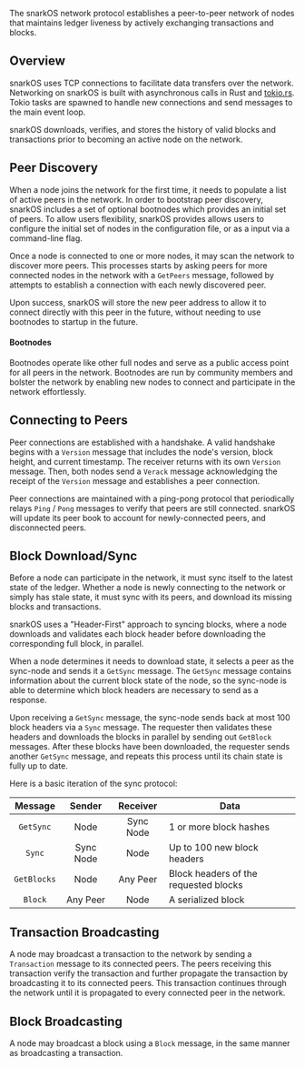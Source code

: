The snarkOS network protocol establishes a peer-to-peer network of nodes that maintains ledger liveness by actively exchanging transactions and blocks.

## Overview

snarkOS uses TCP connections to facilitate data transfers over the network.
Networking on snarkOS is built with asynchronous calls in Rust and [tokio.rs](https://docs.rs/tokio/).
Tokio tasks are spawned to handle new connections and send messages to the main event loop.

snarkOS downloads, verifies, and stores the history of valid blocks and transactions prior to becoming an active node on the network.

## Peer Discovery

When a node joins the network for the first time, it needs to populate a list of active peers in the network.
In order to bootstrap peer discovery, snarkOS includes a set of optional bootnodes which provides an initial set of peers.
To allow users flexibility, snarkOS provides allows users to configure the initial set of nodes in the configuration file,
or as a input via a command-line flag.

Once a node is connected to one or more nodes, it may scan the network to discover more peers.
This processes starts by asking peers for more connected nodes in the network with a `GetPeers` message,
followed by attempts to establish a connection with each newly discovered peer.

Upon success, snarkOS will store the new peer address to allow it to connect directly with this peer in the future,
without needing to use bootnodes to startup in the future.

#### Bootnodes

Bootnodes operate like other full nodes and serve as a public access point for all peers in the network.
Bootnodes are run by community members and bolster the network
by enabling new nodes to connect and participate in the network effortlessly.

## Connecting to Peers

Peer connections are established with a handshake.
A valid handshake begins with a `Version` message that includes the node's version, block height, and current timestamp.
The receiver returns with its own `Version` message.
Then, both nodes send a `Verack` message acknowledging the receipt of the `Version` message
and establishes a peer connection.

Peer connections are maintained with a ping-pong protocol that periodically relays `Ping` / `Pong` messages to
verify that peers are still connected. snarkOS will update its peer book to account for newly-connected peers,
and disconnected peers.

## Block Download/Sync

Before a node can participate in the network, it must sync itself to the latest state of the ledger.
Whether a node is newly connecting to the network or simply has stale state,
it must sync with its peers, and download its missing blocks and transactions.

snarkOS uses a "Header-First" approach to syncing blocks,
where a node downloads and validates each block header before downloading the corresponding full block, in parallel.

When a node determines it needs to download state, it selects a peer as the sync-node and sends it a `GetSync` message.
The `GetSync` message contains information about the current block state of the node,
so the sync-node is able to determine which block headers are necessary to send as a response.

Upon receiving a `GetSync` message, the sync-node sends back at most 100 block headers via a `Sync` message.
The requester then validates these headers and downloads the blocks in parallel by sending out `GetBlock` messages.
After these blocks have been downloaded, the requester sends another `GetSync` message,
and repeats this process until its chain state is fully up to date.

Here is a basic iteration of the sync protocol:

|   Message   |   Sender  |  Receiver | Data                                  |
|:-----------:|:---------:|:---------:|---------------------------------------|
| `GetSync`   | Node      | Sync Node | 1 or more block hashes                |
| `Sync`      | Sync Node | Node      | Up to 100 new block headers           |
| `GetBlocks` | Node      | Any Peer  | Block headers of the requested blocks |
| `Block`     | Any Peer  | Node      | A serialized block                    |

## Transaction Broadcasting

A node may broadcast a transaction to the network by sending a `Transaction` message to its connected peers.
The peers receiving this transaction verify the transaction
and further propagate the transaction by broadcasting it to its connected peers.
This transaction continues through the network until it is propagated to every connected peer in the network.

## Block Broadcasting

A node may broadcast a block using a `Block` message, in the same manner as broadcasting a transaction.
